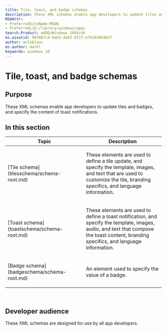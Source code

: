 ```yaml
---
title: Tile, toast, and badge schemas
description: These XML schemas enable app developers to update tiles and badges, and specify the content of toast notifications.In this sectionTopicDescriptionTile schemaThese elements are used to define a tile update, and specify the template, images, and text that are used to customize the tile, branding specifics, and language information.Toast schemaThese elements are used to define a toast notification, and specify the template, images, audio, and text that compose the toast content, branding specifics, and language information.Badge schemaAn element used to specify the value of a badge.�
MSHAttr:
- PreferredSiteName:MSDN
- PreferredLib:/library/windows/apps
Search.Product: eADQiWindows 10XVcnh
ms.assetid: 997887c9-9a62-4a03-8f2f-e7919392d637
author: mcleblanc
ms.author: markl
keywords: windows 10
---
```


# Tile, toast, and badge schemas


## Purpose


These XML schemas enable app developers to update tiles and badges, and specify the content of toast notifications.

## In this section


<table>
<colgroup>
<col width="50%" />
<col width="50%" />
</colgroup>
<thead>
<tr class="header">
<th>Topic</th>
<th>Description</th>
</tr>
</thead>
<tbody>
<tr class="odd">
<td><p>[Tile schema](tilesschema/schema-root.md)</p></td>
<td><p>These elements are used to define a tile update, and specify the template, images, and text that are used to customize the tile, branding specifics, and language information.</p></td>
</tr>
<tr class="even">
<td><p>[Toast schema](toastschema/schema-root.md)</p></td>
<td><p>These elements are used to define a toast notification, and specify the template, images, audio, and text that compose the toast content, branding specifics, and language information.</p></td>
</tr>
<tr class="odd">
<td><p>[Badge schema](badgeschema/schema-root.md)</p></td>
<td><p>An element used to specify the value of a badge.</p></td>
</tr>
</tbody>
</table>

 

## Developer audience


These XML schemas are designed for use by all app developers.

 

 




